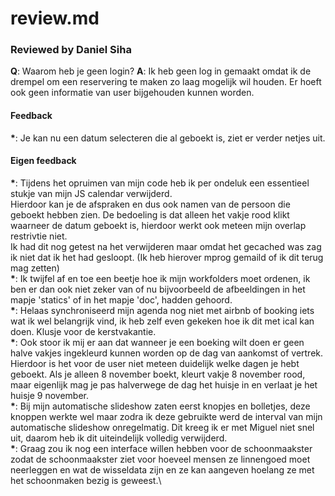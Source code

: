# review.md

### Reviewed by Daniel Siha

__Q__: Waarom heb je geen login?
__A__: Ik heb geen log in gemaakt omdat ik de drempel om een reservering te maken zo laag mogelijk wil houden. Er hoeft ook geen informatie van user bijgehouden kunnen worden.

#### Feedback
__*__: Je kan nu een datum selecteren die al geboekt is, ziet er verder netjes uit.


#### Eigen feedback
__*__: Tijdens het opruimen van mijn code heb ik per ondeluk een essentieel stukje van mijn JS calendar verwijderd.\
Hierdoor kan je de afspraken en dus ook namen van de persoon die geboekt hebben zien. De bedoeling is dat alleen het vakje rood klikt waarneer de datum geboekt is, hierdoor werkt ook meteen mijn overlap restrivtie niet.\
Ik had dit nog getest na het verwijderen maar omdat het gecached was zag ik niet dat ik het had gesloopt.
(Ik heb hierover mprog gemaild of ik dit terug mag zetten)\
__*__: Ik twijfel af en toe een beetje hoe ik mijn workfolders moet ordenen, ik ben er dan ook niet zeker van of nu bijvoorbeeld de afbeeldingen in het mapje 'statics' of in het mapje 'doc', hadden gehoord.\
__*__: Helaas synchroniseerd mijn agenda nog niet met airbnb of booking iets wat ik wel belangrijk vind, ik heb zelf even gekeken hoe ik dit met ical kan doen. Klusje voor de kerstvakantie.\
__*__: Ook stoor ik mij er aan dat wanneer je een boeking wilt doen er geen halve vakjes ingekleurd kunnen worden op de dag van aankomst of vertrek. Hierdoor is het voor de user niet meteen duidelijk welke dagen je hebt geboekt. Als je alleen 8 november boekt, kleurt vakje 8 november rood, maar eigenlijk mag je pas halverwege de dag het huisje in en verlaat je het huisje 9 november.\
__*__: Bij mijn automatische slideshow zaten eerst knopjes en bolletjes, deze knoppen werkte wel maar zodra ik deze gebruikte werd de interval van mijn automatische slideshow onregelmatig. Dit kreeg ik er met Miguel niet snel uit, daarom heb ik dit uiteindelijk volledig verwijderd.\
__*__: Graag zou ik nog een interface willen hebben voor de schoonmaakster zodat de schoonmaakster ziet voor hoeveel mensen ze linnengoed moet neerleggen en wat de wisseldata zijn en ze kan aangeven hoelang ze met het schoonmaken bezig is geweest.\
